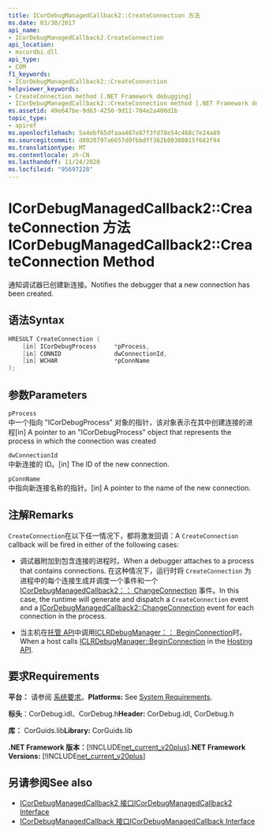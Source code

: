```yaml
---
title: ICorDebugManagedCallback2::CreateConnection 方法
ms.date: 03/30/2017
api_name:
- ICorDebugManagedCallback2.CreateConnection
api_location:
- mscordbi.dll
api_type:
- COM
f1_keywords:
- ICorDebugManagedCallback2::CreateConnection
helpviewer_keywords:
- CreateConnection method [.NET Framework debugging]
- ICorDebugManagedCallback2::CreateConnection method [.NET Framework debugging]
ms.assetid: 49e647be-9d63-4250-9d11-704e2a400d1b
topic_type:
- apiref
ms.openlocfilehash: 5a4ebf65dfaaa487e87f3fd78e54c468c7e24a89
ms.sourcegitcommit: d8020797a6657d0fbbdff362b80300815f682f94
ms.translationtype: MT
ms.contentlocale: zh-CN
ms.lasthandoff: 11/24/2020
ms.locfileid: "95697228"
---
```

# <a name="icordebugmanagedcallback2createconnection-method"></a><span data-ttu-id="0b757-102">ICorDebugManagedCallback2::CreateConnection 方法</span><span class="sxs-lookup"><span data-stu-id="0b757-102">ICorDebugManagedCallback2::CreateConnection Method</span></span>

<span data-ttu-id="0b757-103">通知调试器已创建新连接。</span><span class="sxs-lookup"><span data-stu-id="0b757-103">Notifies the debugger that a new connection has been created.</span></span>  
  
## <a name="syntax"></a><span data-ttu-id="0b757-104">语法</span><span class="sxs-lookup"><span data-stu-id="0b757-104">Syntax</span></span>  
  
```cpp  
HRESULT CreateConnection (  
    [in] ICorDebugProcess     *pProcess,  
    [in] CONNID               dwConnectionId,  
    [in] WCHAR                *pConnName  
);  
```  
  
## <a name="parameters"></a><span data-ttu-id="0b757-105">参数</span><span class="sxs-lookup"><span data-stu-id="0b757-105">Parameters</span></span>  

 `pProcess`  
 <span data-ttu-id="0b757-106">中一个指向 "ICorDebugProcess" 对象的指针，该对象表示在其中创建连接的进程</span><span class="sxs-lookup"><span data-stu-id="0b757-106">[in] A pointer to an "ICorDebugProcess" object that represents the process in which the connection was created</span></span>  
  
 `dwConnectionId`  
 <span data-ttu-id="0b757-107">中新连接的 ID。</span><span class="sxs-lookup"><span data-stu-id="0b757-107">[in] The ID of the new connection.</span></span>  
  
 `pConnName`  
 <span data-ttu-id="0b757-108">中指向新连接名称的指针。</span><span class="sxs-lookup"><span data-stu-id="0b757-108">[in] A pointer to the name of the new connection.</span></span>  
  
## <a name="remarks"></a><span data-ttu-id="0b757-109">注解</span><span class="sxs-lookup"><span data-stu-id="0b757-109">Remarks</span></span>  

 <span data-ttu-id="0b757-110">`CreateConnection`在以下任一情况下，都将激发回调：</span><span class="sxs-lookup"><span data-stu-id="0b757-110">A `CreateConnection` callback will be fired in either of the following cases:</span></span>  
  
- <span data-ttu-id="0b757-111">调试器附加到包含连接的进程时。</span><span class="sxs-lookup"><span data-stu-id="0b757-111">When a debugger attaches to a process that contains connections.</span></span> <span data-ttu-id="0b757-112">在这种情况下，运行时将 `CreateConnection` 为进程中的每个连接生成并调度一个事件和一个 [ICorDebugManagedCallback2：： ChangeConnection](icordebugmanagedcallback2-changeconnection-method.md) 事件。</span><span class="sxs-lookup"><span data-stu-id="0b757-112">In this case, the runtime will generate and dispatch a `CreateConnection` event and a [ICorDebugManagedCallback2::ChangeConnection](icordebugmanagedcallback2-changeconnection-method.md) event for each connection in the process.</span></span>  
  
- <span data-ttu-id="0b757-113">当主机在[托管 API](../hosting/index.md)中调用[ICLRDebugManager：： BeginConnection](../hosting/iclrdebugmanager-beginconnection-method.md)时。</span><span class="sxs-lookup"><span data-stu-id="0b757-113">When a host calls [ICLRDebugManager::BeginConnection](../hosting/iclrdebugmanager-beginconnection-method.md) in the [Hosting API](../hosting/index.md).</span></span>  
  
## <a name="requirements"></a><span data-ttu-id="0b757-114">要求</span><span class="sxs-lookup"><span data-stu-id="0b757-114">Requirements</span></span>  

 <span data-ttu-id="0b757-115">**平台：** 请参阅 [系统要求](../../get-started/system-requirements.md)。</span><span class="sxs-lookup"><span data-stu-id="0b757-115">**Platforms:** See [System Requirements](../../get-started/system-requirements.md).</span></span>  
  
 <span data-ttu-id="0b757-116">**标头**：CorDebug.idl、CorDebug.h</span><span class="sxs-lookup"><span data-stu-id="0b757-116">**Header:** CorDebug.idl, CorDebug.h</span></span>  
  
 <span data-ttu-id="0b757-117">**库：** CorGuids.lib</span><span class="sxs-lookup"><span data-stu-id="0b757-117">**Library:** CorGuids.lib</span></span>  
  
 <span data-ttu-id="0b757-118">**.NET Framework 版本：**[!INCLUDE[net_current_v20plus](../../../../includes/net-current-v20plus-md.md)]</span><span class="sxs-lookup"><span data-stu-id="0b757-118">**.NET Framework Versions:** [!INCLUDE[net_current_v20plus](../../../../includes/net-current-v20plus-md.md)]</span></span>  
  
## <a name="see-also"></a><span data-ttu-id="0b757-119">另请参阅</span><span class="sxs-lookup"><span data-stu-id="0b757-119">See also</span></span>

- [<span data-ttu-id="0b757-120">ICorDebugManagedCallback2 接口</span><span class="sxs-lookup"><span data-stu-id="0b757-120">ICorDebugManagedCallback2 Interface</span></span>](icordebugmanagedcallback2-interface.md)
- [<span data-ttu-id="0b757-121">ICorDebugManagedCallback 接口</span><span class="sxs-lookup"><span data-stu-id="0b757-121">ICorDebugManagedCallback Interface</span></span>](icordebugmanagedcallback-interface.md)
